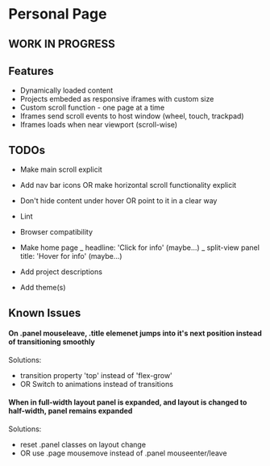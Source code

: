 # Personal Page

## WORK IN PROGRESS

## Features

- Dynamically loaded content
- Projects embeded as responsive iframes with custom size
- Custom scroll function - one page at a time
- Iframes send scroll events to host window (wheel, touch, trackpad)
- Iframes loads when near viewport (scroll-wise)

## TODOs

- Make main scroll explicit
- Add nav bar icons OR make horizontal scroll functionality explicit
- Don't hide content under hover OR point to it in a clear way

- Lint
- Browser compatibility
- Make home page
  _ headline: 'Click for info' (maybe...)
  _ split-view panel title: 'Hover for info' (maybe...)
- Add project descriptions
- Add theme(s)

## Known Issues

#### On .panel mouseleave, .title elemenet jumps into it's next position instead of transitioning smoothly

Solutions:

- transition property 'top' instead of 'flex-grow'
- OR Switch to animations instead of transitions

#### When in full-width layout panel is expanded, and layout is changed to half-width, panel remains expanded

Solutions:

- reset .panel classes on layout change
- OR use .page mousemove instead of .panel mouseenter/leave
